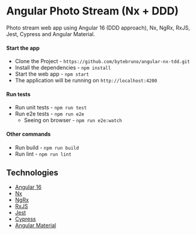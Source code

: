# Angular Photo Stream (Nx + DDD)

Photo stream web app using Angular 16 (DDD approach), Nx, NgRx, RxJS, Jest, Cypress and Angular Material.

#### Start the app

- Clone the Project - `https://github.com/bytebruno/angular-nx-tdd.git`
- Install the dependencies - `npm install`
- Start the web app - `npm start`
- The application will be running on `http://localhost:4200`

#### Run tests

- Run unit tests - `npm run test`
- Run e2e tests - `npm run e2e`
  - Seeing on browser - `npm run e2e:watch`

#### Other commands

- Run build - `npm run build`
- Run lint - `npm run lint`

## Technologies

- [Angular 16](https://angular.io/)
- [Nx](https://nx.dev/)
- [NgRx](https://ngrx.io/)
- [RxJS](https://rxjs.dev/)
- [Jest](https://jestjs.io/)
- [Cypress](https://www.cypress.io/)
- [Angular Material](https://material.angular.io/)
